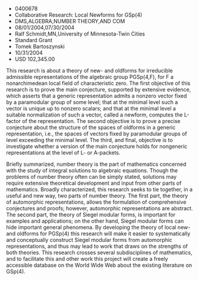 
* 0400678
* Collaborative Research: Local Newforms for GSp(4)
* DMS,ALGEBRA,NUMBER THEORY,AND COM
* 08/01/2004,07/30/2004
* Ralf Schmidt,MN,University of Minnesota-Twin Cities
* Standard Grant
* Tomek Bartoszynski
* 10/31/2004
* USD 102,345.00

This research is about a theory of new- and oldforms for irreducible admissible
representations of the algebraic group PGSp(4,F), for F a nonarchimedean local
field of characteristic zero. The first objective of this research is to prove
the main conjecture, supported by extensive evidence, which asserts that a
generic representation admits a nonzero vector fixed by a paramodular group of
some level; that at the minimal level such a vector is unique up to nonzero
scalars; and that at the minimal level a suitable normalization of such a
vector, called a newform, computes the L-factor of the representation. The
second objective is to prove a precise conjecture about the structure of the
spaces of oldforms in a generic representation, i.e., the spaces of vectors
fixed by paramodular groups of level exceeding the minimal level. The third, and
final, objective is to investigate whether a version of the main conjecture
holds for nongeneric representations at the level of L- or A-packets.

Briefly summarized, number theory is the part of mathematics concerned with the
study of integral solutions to algebraic equations. Though the problems of
number theory often can be simply stated, solutions may require extensive
theoretical development and input from other parts of mathematics. Broadly
characterized, this research seeks to tie together, in a useful and new way, two
parts of number theory. The first part, the theory of automorphic
representations, allows the formulation of comprehensive conjectures and proofs;
however, automorphic representations are abstract. The second part, the theory
of Siegel modular forms, is important for examples and applications; on the
other hand, Siegel modular forms can hide important general phenomena. By
developing the theory of local new- and oldforms for PGSp(4) this research will
make it easier to systematically and conceptually construct Siegel modular forms
from automorphic representations, and thus may lead to work that draws on the
strengths of both theories. This research crosses several subdisciplines of
mathematics, and to facilitate this and other work this project will create a
freely accessible database on the World Wide Web about the existing literature
on GSp(4).


